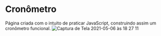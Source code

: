 # Cronômetro
Página criada com o intuito de praticar JavaScript, construindo assim um cronômetro funcional.
![Captura de Tela 2021-05-06 às 18 27 11](https://user-images.githubusercontent.com/62302606/117367624-c9de8e80-ae98-11eb-8b7e-72da2b6dc31d.png)

